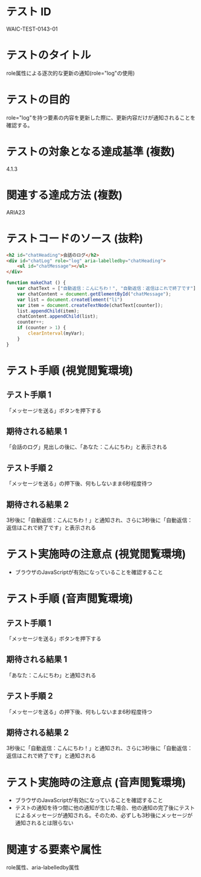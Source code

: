 # テスト ID

WAIC-TEST-0143-01

# テストのタイトル

role属性による逐次的な更新の通知(role="log"の使用)

# テストの目的

role="log"を持つ要素の内容を更新した際に、更新内容だけが通知されることを確認する。

# テストの対象となる達成基準 (複数)

4.1.3

# 関連する達成方法 (複数)

ARIA23

# テストコードのソース (抜粋)

```html
<h2 id="chatHeading">会話のログ</h2>
<div id="chatLog" role="log" aria-labelledby="chatHeading">
    <ul id="chatMessage"></ul>
</div>
```

```JavaScript
function makeChat () {
	var chatText = ["自動返信：こんにちわ！", "自動返信：返信はこれで終了です"];
	var chatContent = document.getElementById("chatMessage");
	var list = document.createElement("li")
	var item = document.createTextNode(chatText[counter]);
	list.appendChild(item);
	chatContent.appendChild(list);
	counter++;
	if (counter > 1) {
		clearInterval(myVar);
	} 
}
```

# テスト手順 (視覚閲覧環境)

## テスト手順 1

「メッセージを送る」ボタンを押下する

## 期待される結果 1

「会話のログ」見出しの後に、「あなた：こんにちわ」と表示される

## テスト手順 2

「メッセージを送る」の押下後、何もしないまま6秒程度待つ

## 期待される結果 2

3秒後に「自動返信：こんにちわ！」と通知され、さらに3秒後に「自動返信：返信はこれで終了です」と表示される

# テスト実施時の注意点 (視覚閲覧環境)

- ブラウザのJavaScriptが有効になっていることを確認すること

# テスト手順 (音声閲覧環境)

## テスト手順 1

「メッセージを送る」ボタンを押下する

## 期待される結果 1

「あなた：こんにちわ」と通知される

## テスト手順 2

「メッセージを送る」の押下後、何もしないまま6秒程度待つ

## 期待される結果 2

3秒後に「自動返信：こんにちわ！」と通知され、さらに3秒後に「自動返信：返信はこれで終了です」と通知される

# テスト実施時の注意点 (音声閲覧環境)

- ブラウザのJavaScriptが有効になっていることを確認すること
- テストの通知を待つ間に他の通知が生じた場合、他の通知の完了後にテストによるメッセージが通知される。そのため、必ずしも3秒後にメッセージが通知されるとは限らない

# 関連する要素や属性

role属性、aria-labelledby属性
